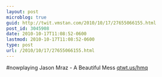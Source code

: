```yaml
---
layout: post
microblog: true
guid: http://twit.vmstan.com/2010/10/17/27655066155.html
post_id: 3045908
date: 2010-10-17T11:08:52-0600
lastmod: 2010-10-17T11:08:52-0600
type: post
url: /2010/10/17/27655066155.html
---
```

#nowplaying Jason Mraz - A Beautiful Mess [qtwt.us/hmq](http://qtwt.us/hmq)
